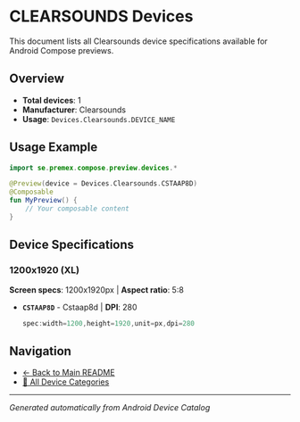 # CLEARSOUNDS Devices

This document lists all Clearsounds device specifications available for Android Compose previews.

## Overview

- **Total devices**: 1
- **Manufacturer**: Clearsounds
- **Usage**: `Devices.Clearsounds.DEVICE_NAME`

## Usage Example

```kotlin
import se.premex.compose.preview.devices.*

@Preview(device = Devices.Clearsounds.CSTAAP8D)
@Composable
fun MyPreview() {
    // Your composable content
}
```

## Device Specifications

### 1200x1920 (XL)

**Screen specs**: 1200x1920px | **Aspect ratio**: 5:8

- **`CSTAAP8D`** - Cstaap8d | **DPI**: 280
  ```kotlin
  spec:width=1200,height=1920,unit=px,dpi=280
  ```

## Navigation

- [← Back to Main README](../../README.md)
- [📱 All Device Categories](../README.md)

---
*Generated automatically from Android Device Catalog*
